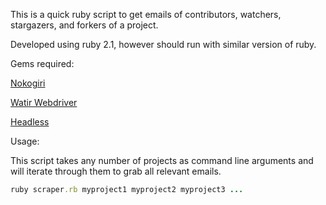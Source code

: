 This is a quick ruby script to get emails of contributors, watchers, stargazers, and forkers of a project.

Developed using ruby 2.1, however should run with similar version of ruby.

Gems required:

[Nokogiri](http://nokogiri.org/)

[Watir Webdriver](http://watirwebdriver.com/)

[Headless](https://github.com/leonid-shevtsov/headless)

Usage:

This script takes any number of projects as command line arguments and will iterate through them to grab all relevant emails.

```ruby
ruby scraper.rb myproject1 myproject2 myproject3 ...
```
